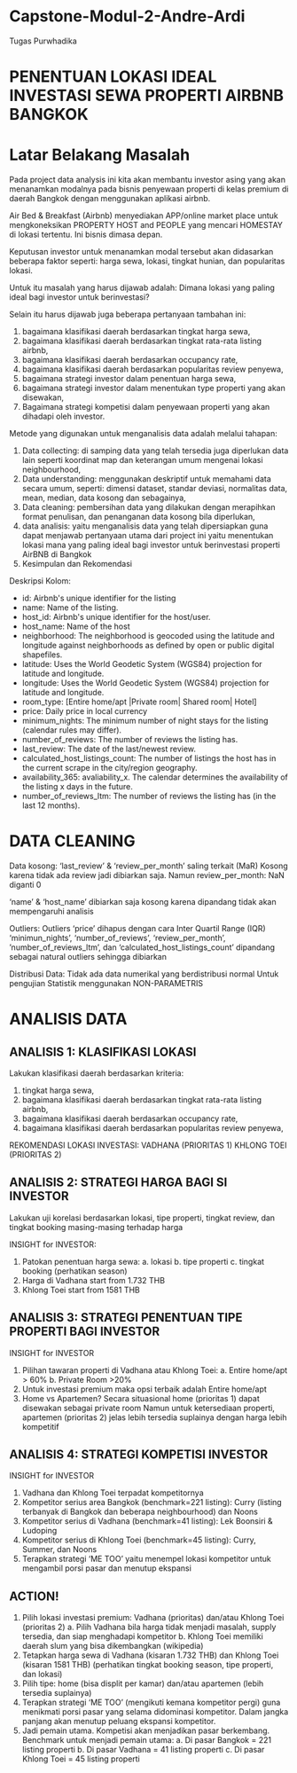 # Capstone-Modul-2-Andre-Ardi
Tugas Purwhadika
# **PENENTUAN LOKASI IDEAL INVESTASI SEWA  PROPERTI AIRBNB BANGKOK**

# **Latar Belakang Masalah**

Pada project data analysis ini kita akan membantu investor asing yang akan menanamkan modalnya pada bisnis penyewaan properti di kelas premium di daerah Bangkok dengan menggunakan aplikasi airbnb. 

Air Bed & Breakfast (Airbnb) menyediakan APP/online market place untuk mengkoneksikan PROPERTY HOST and PEOPLE yang mencari HOMESTAY di lokasi tertentu. Ini bisnis dimasa depan.

Keputusan investor untuk menanamkan modal tersebut akan didasarkan beberapa faktor seperti: harga sewa, lokasi, tingkat hunian, dan popularitas lokasi.

Untuk itu masalah yang harus dijawab adalah:
Dimana lokasi yang paling ideal bagi investor untuk berinvestasi? 

Selain itu harus dijawab juga beberapa pertanyaan tambahan ini:
1. bagaimana klasifikasi daerah berdasarkan tingkat harga sewa,
1. bagaimana klasifikasi daerah berdasarkan tingkat rata-rata listing airbnb,
1. bagaimana klasifikasi daerah berdasarkan occupancy rate, 
1. bagaimana klasifikasi daerah berdasarkan popularitas review penyewa,
1. bagaimana strategi investor dalam penentuan harga sewa,
1. bagaimana strategi investor dalam menentukan type properti yang akan disewakan,
1. Bagaimana strategi kompetisi dalam penyewaan properti yang akan dihadapi oleh investor.

Metode yang digunakan untuk menganalisis data adalah melalui tahapan:
1. Data collecting: di samping data yang telah tersedia juga diperlukan data lain seperti koordinat map dan keterangan umum mengenai lokasi neighbourhood,
1. Data understanding: menggunakan deskriptif untuk memahami data secara umum, seperti: dimensi dataset, standar deviasi, normalitas data, mean, median, data kosong dan sebagainya,
1. Data cleaning: pembersihan data yang dilakukan dengan merapihkan format penulisan, dan penanganan data kosong bila diperlukan,
1. data analisis: yaitu menganalisis data yang telah dipersiapkan guna dapat menjawab pertanyaan utama dari project ini yaitu menentukan lokasi mana yang paling ideal bagi investor untuk berinvestasi properti AirBNB di Bangkok
1. Kesimpulan dan Rekomendasi

Deskripsi Kolom:

* id: Airbnb's unique identifier for the listing 
* name: Name of the listing.
* host_id: Airbnb's unique identifier for the host/user.
* host_name: Name of the host
* neighborhood: The neighborhood is geocoded using the latitude and longitude against neighborhoods as defined by open or public digital shapefiles.
* latitude: Uses the World Geodetic System (WGS84) projection for latitude and longitude.
* longitude: Uses the World Geodetic System (WGS84) projection for latitude and longitude.
* room_type: [Entire home/apt |Private room| Shared room| Hotel]
* price: Daily price in local currency
* minimum_nights: The minimum number of night stays for the listing (calendar rules may differ).
* number_of_reviews: The number of reviews the listing has.
* last_review: The date of the last/newest review.
* calculated_host_listings_count: The number of listings the host has in the current scrape in the city/region geography.
* availability_365: avaliability_x. The calendar determines the availability of the listing x days in the future. 
* number_of_reviews_ltm: The number of reviews the listing has (in the last 12 months).

# **DATA CLEANING**
Data kosong:
‘last_review’ & ‘review_per_month’ saling terkait (MaR)
Kosong karena tidak ada review jadi dibiarkan saja. 
Namun review_per_month: NaN diganti 0

‘name’ & ‘host_name’ dibiarkan saja kosong karena dipandang tidak akan mempengaruhi analisis

Outliers:
Outliers ‘price’ dihapus dengan cara Inter Quartil Range (IQR)
‘minimun_nights’, ‘number_of_reviews’, ‘review_per_month’, ’number_of_reviews_ltm’, dan ‘calculated_host_listings_count’ dipandang sebagai natural outliers sehingga dibiarkan

Distribusi Data:
Tidak ada data numerikal yang berdistribusi normal
Untuk pengujian Statistik menggunakan NON-PARAMETRIS

# **ANALISIS DATA**

##  **ANALISIS 1: KLASIFIKASI LOKASI**

Lakukan klasifikasi daerah berdasarkan kriteria:
1. tingkat harga sewa,
2. bagaimana klasifikasi daerah berdasarkan tingkat rata-rata listing airbnb,
3. bagaimana klasifikasi daerah berdasarkan occupancy rate, 
4. bagaimana klasifikasi daerah berdasarkan popularitas review penyewa,
   

REKOMENDASI LOKASI INVESTASI: VADHANA (PRIORITAS 1) KHLONG TOEI (PRIORITAS 2)

## **ANALISIS 2: STRATEGI HARGA BAGI SI INVESTOR**

Lakukan uji korelasi berdasarkan lokasi, tipe properti, tingkat review, dan tingkat booking masing-masing terhadap harga

INSIGHT for INVESTOR:

1. Patokan penentuan harga sewa:
  a. lokasi
  b. tipe properti
  c. tingkat booking (perhatikan season)
2. Harga di Vadhana start from 1.732 THB
3. Khlong Toei start from 1581 THB

## **ANALISIS 3: STRATEGI PENENTUAN TIPE PROPERTI BAGI INVESTOR**

INSIGHT for INVESTOR
1. Pilihan tawaran properti di Vadhana atau Khlong Toei:
   a. Entire home/apt > 60%
   b. Private Room >20%
2. Untuk investasi premium maka opsi terbaik adalah Entire home/apt
3. Home vs Apartemen?
Secara situasional home (prioritas 1) dapat disewakan sebagai private room
Namun untuk ketersediaan properti, apartemen (prioritas 2) jelas lebih tersedia suplainya dengan harga lebih kompetitif

## **ANALISIS 4: STRATEGI KOMPETISI INVESTOR**

INSIGHT for INVESTOR
1. Vadhana dan Khlong Toei terpadat kompetitornya
2. Kompetitor serius area Bangkok (benchmark=221 listing): Curry (listing terbanyak di Bangkok dan beberapa neighbourhood) dan Noons
3. Kompetitor serius di Vadhana (benchmark=41 listing): Lek Boonsiri & Ludoping 
4. Kompetitor serius di Khlong Toei (benchmark=45 listing): Curry, Summer, dan Noons
5. Terapkan strategi ‘ME TOO’ yaitu menempel lokasi kompetitor untuk mengambil porsi pasar dan menutup ekspansi

## **ACTION!**

1. Pilih lokasi investasi premium: Vadhana (prioritas) dan/atau Khlong Toei (prioritas 2)
    a. Pilih Vadhana bila harga tidak menjadi masalah, supply tersedia, dan siap menghadapi kompetitor
    b. Khlong Toei memiliki daerah slum yang bisa dikembangkan (wikipedia)
2. Tetapkan harga sewa di Vadhana (kisaran 1.732 THB) dan Khlong Toei (kisaran 1581 THB) (perhatikan tingkat booking season,  tipe properti, dan lokasi)
3. Pilih tipe: home (bisa displit per kamar) dan/atau apartemen (lebih tersedia suplainya)
4. Terapkan strategi ‘ME TOO’ (mengikuti kemana kompetitor pergi) guna menikmati porsi pasar yang selama didominasi kompetitor. Dalam jangka panjang akan menutup peluang ekspansi kompetitor.
5. Jadi pemain utama. Kompetisi akan menjadikan pasar berkembang. Benchmark untuk menjadi pemain utama:
    a. Di pasar Bangkok = 221 listing properti
    b. Di pasar Vadhana = 41 listing properti
    c. Di pasar Khlong Toei = 45 listing properti
